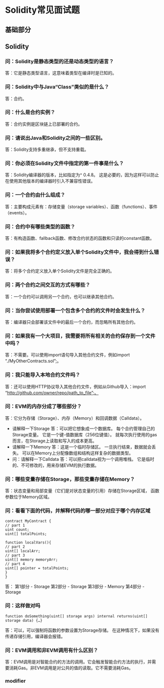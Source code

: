 # Solidity常见面试题

## 基础部分

## Solidity

### 问：Solidity是静态类型的还是动态类型的语言？

答：它是静态类型语言，这意味着类型在编译时是已知的。

### 问：Solidity中与Java“Class”类似的是什么？

答：合约。

### 问：什么是合约实例？

答：合约实例是区块链上已部署的合约。

### 问：请说出Java和Solidity之间的一些区别。

答：Solidity支持多重继承，但不支持重载。

### 问：你必须在Solidity文件中指定的第一件事是什么？

答：Solidity编译器的版本，比如指定为^ 0.4.8。 这是必要的，因为这样可以防止在使用其他版本的编译器时引入不兼容性错误。

### 问：一个合约由什么组成？

答：主要构成元素有：存储变量（storage variables）、函数（functions）、事件（events）。

### 问：合约中有哪些类型的函数？

答：有构造函数、fallback函数、修改合约状态的函数和只读的constant函数。

### 问：如果我将多个合约定义放入单个Solidity文件中，我会得到什么错误？

答：将多个合约定义放入单个Solidity文件是完全正确的。

### 问：两个合约之间交互的方式有哪些？

答：一个合约可以调用另一个合约，也可以继承其他合约。

### 问：当你尝试使用部署一个包含多个合约的文件时会发生什么？

答：编译器只会部署该文件中的最后一个合约，而忽略所有其他合约。

### 问：如果我有一个大项目，我需要将所有相关的合约保存到一个文件中吗？

答：不需要。可以使用import语句导入其他合约文件，例如import “./MyOtherContracts.sol”;。

### 问：我只能导入本地合约文件吗？

答：还可以使用HTTP协议导入其他合约文件，例如从Github导入：import “http://github.com/owner/repo/path_to_file”;。

### 问：EVM的内存分成了哪些部分？

答：它分为存储（Storage）、内存（Memory）和回调数据（Calldata）。

- 请解释一下Storage
答：可以把它想象成一个数据库。 每个合约管理自己的Storage变量。 它是一个键-值数据库（256位键值）。
就每次执行使用的gas而言，在Storage上读取和写入的成本更高。
- 请解释一下Memory
答：这是一个临时存储区。 一旦执行结束，数据就会丢失。 可以在Memory上分配像数组和结构这样复杂的数据类型。
- 问：请解释一下Calldata 
答：可以把calldata视为一个调用堆栈。 它是临时的、不可修改的，用来存储EVM的执行数据。

### 问：哪些变量存储在Storage，那些变量存储在Memory？

答：状态变量和局部变量（它们是对状态变量的引用）存储在Storage区域， 函数参数位于Memory区域。

### 问：看看下面的代码，并解释代码的哪一部分对应于哪个内存区域

```
contract MyContract {
// part 1
uint count;
uint[] totalPoints;

function localVars(){
// part 2
uint[] localArr;
// part 3
uint[] memory memoryArr;
// part 4
uint[] pointer = totalPoints;
}
}
```

答：
第1部分 - Storage
第2部分 - Storage
第3部分 - Memory
第4部分 - Storage

### 问：这样做对吗

```
function doSomething(uint[] storage args) internal returns(uint[] storage data) {…}
```
答：可以，可以强制将函数的参数设置为Storage存储。 在这种情况下，如果没有传递存储引用，编译器会报错。

### 问：EVM调用和非EVM调用有什么区别？
答：EVM调用是对智能合约的方法的调用。它会触发智能合约方法的执行，并需要消耗Gas。非EVM调用是对公共的值的读取。它不需要消耗Gas。


### modifier